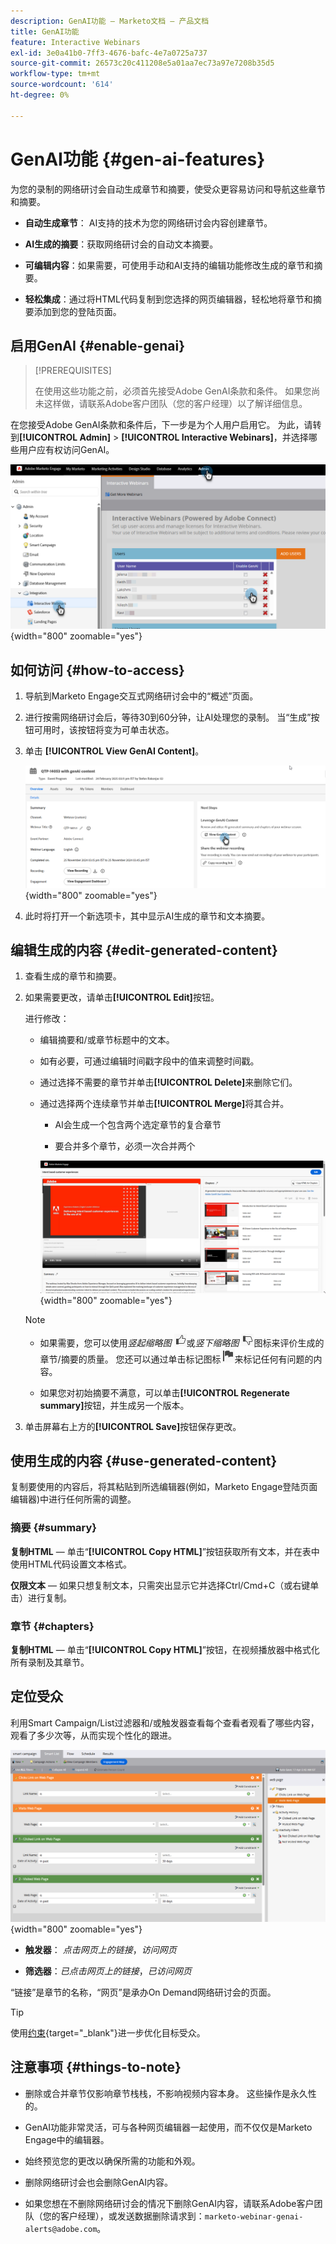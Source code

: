 ```yaml
---
description: GenAI功能 — Marketo文档 — 产品文档
title: GenAI功能
feature: Interactive Webinars
exl-id: 3e0a41b0-7ff3-4676-bafc-4e7a0725a737
source-git-commit: 26573c20c411208e5a01aa7ec73a97e7208b35d5
workflow-type: tm+mt
source-wordcount: '614'
ht-degree: 0%

---
```


# GenAI功能 {#gen-ai-features}

为您的录制的网络研讨会自动生成章节和摘要，使受众更容易访问和导航这些章节和摘要。

* **自动生成章节**： AI支持的技术为您的网络研讨会内容创建章节。

* **AI生成的摘要**：获取网络研讨会的自动文本摘要。

* **可编辑内容**：如果需要，可使用手动和AI支持的编辑功能修改生成的章节和摘要。

* **轻松集成**：通过将HTML代码复制到您选择的网页编辑器，轻松地将章节和摘要添加到您的登陆页面。

## 启用GenAI {#enable-genai}

>[!PREREQUISITES]
>
>在使用这些功能之前，必须首先接受Adobe GenAI条款和条件。 如果您尚未这样做，请联系Adobe客户团队（您的客户经理）以了解详细信息。

在您接受Adobe GenAI条款和条件后，下一步是为个人用户启用它。 为此，请转到&#x200B;**[!UICONTROL Admin]** > **[!UICONTROL Interactive Webinars]**，并选择哪些用户应有权访问GenAI。

![](assets/gen-ai-features-1.png){width="800" zoomable="yes"}

## 如何访问 {#how-to-access}

1. 导航到Marketo Engage交互式网络研讨会中的“概述”页面。

1. 进行按需网络研讨会后，等待30到60分钟，让AI处理您的录制。 当“生成”按钮可用时，该按钮将变为可单击状态。

1. 单击 **[!UICONTROL View GenAI Content]**。

   ![](assets/gen-ai-features-2.png){width="800" zoomable="yes"}

1. 此时将打开一个新选项卡，其中显示AI生成的章节和文本摘要。

## 编辑生成的内容 {#edit-generated-content}

1. 查看生成的章节和摘要。

1. 如果需要更改，请单击&#x200B;**[!UICONTROL Edit]**&#x200B;按钮。

   进行修改：

   * 编辑摘要和/或章节标题中的文本。

   * 如有必要，可通过编辑时间戳字段中的值来调整时间戳。

   * 通过选择不需要的章节并单击&#x200B;**[!UICONTROL Delete]**&#x200B;来删除它们。

   * 通过选择两个连续章节并单击&#x200B;**[!UICONTROL Merge]**&#x200B;将其合并。

      * AI会生成一个包含两个选定章节的复合章节

      * 要合并多个章节，必须一次合并两个

     ![](assets/gen-ai-features-3.png){width="800" zoomable="yes"}

   >[!NOTE]
   >
   >* 如果需要，您可以使用&#x200B;_竖起缩略图_ ![竖起缩略图图标](assets/icon-thumbs-up.png)或&#x200B;_竖下缩略图_ ![竖下缩略图图标](assets/icon-thumbs-down.png)图标来评价生成的章节/摘要的质量。 您还可以通过单击标记图标![标记图标](assets/icon-flag.png)来标记任何有问题的内容。
   >
   >* 如果您对初始摘要不满意，可以单击&#x200B;**[!UICONTROL Regenerate summary]**&#x200B;按钮，并生成另一个版本。

1. 单击屏幕右上方的&#x200B;**[!UICONTROL Save]**&#x200B;按钮保存更改。

## 使用生成的内容 {#use-generated-content}

复制要使用的内容后，将其粘贴到所选编辑器(例如，Marketo Engage登陆页面编辑器)中进行任何所需的调整。

### 摘要 {#summary}

**复制HTML** — 单击“**[!UICONTROL Copy HTML]**”按钮获取所有文本，并在表中使用HTML代码设置文本格式。

**仅限文本** — 如果只想复制文本，只需突出显示它并选择Ctrl/Cmd+C（或右键单击）进行复制。

### 章节 {#chapters}

**复制HTML** — 单击“**[!UICONTROL Copy HTML]**”按钮，在视频播放器中格式化所有录制及其章节。

## 定位受众

利用Smart Campaign/List过滤器和/或触发器查看每个查看者观看了哪些内容，观看了多少次等，从而实现个性化的跟进。

![](assets/gen-ai-features-4.png){width="800" zoomable="yes"}

* **触发器**： _点击网页上的链接_，_访问网页_

* **筛选器**：_已点击网页上的链接_，_已访问网页_

“链接”是章节的名称，“网页”是承办On Demand网络研讨会的页面。

>[!TIP]
>
>使用[约束](/help/marketo/product-docs/core-marketo-concepts/smart-lists-and-static-lists/using-smart-lists/add-a-constraint-to-a-smart-list-filter.md){target="_blank"}进一步优化目标受众。

## 注意事项 {#things-to-note}

* 删除或合并章节仅影响章节栈栈，不影响视频内容本身。 这些操作是永久性的。

* GenAI功能非常灵活，可与各种网页编辑器一起使用，而不仅仅是Marketo Engage中的编辑器。

* 始终预览您的更改以确保所需的功能和外观。

* 删除网络研讨会也会删除GenAI内容。

* 如果您想在不删除网络研讨会的情况下删除GenAI内容，请联系Adobe客户团队（您的客户经理），或发送数据删除请求到：`marketo-webinar-genai-alerts@adobe.com`。
